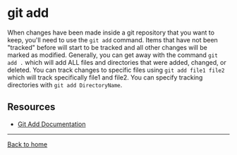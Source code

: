 # git add
When changes have been made inside a git repository that you want to keep, you'll need to use the `git add` command.
Items that have not been "tracked" before will start to be tracked and all other changes will be marked as modified.
Generally, you can get away with the command `git add .` which will add ALL files and directories that were added, changed, or deleted.
You can track changes to specific files using `git add file1 file2` which will track specifically file1 and file2.
You can specify tracking directories with `git add DirectoryName`.
## Resources
- [Git Add Documentation](https://git-scm.com/docs/git-add)
---
[Back to home](../README.md)